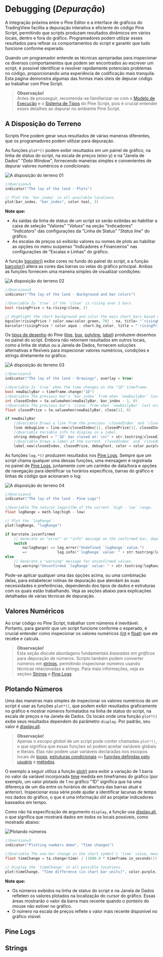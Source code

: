 
# Debugging (_Depuração_)

A integração próxima entre o Pine Editor e a interface de gráficos do TradingView facilita a depuração interativa e eficiente do código Pine Script, permitindo que scripts produzam resultados dinâmicos em vários locais, dentro e fora do gráfico. Programadores podem utilizar esses resultados para refinar os comportamentos do script e garantir que tudo funcione conforme esperado.

Quando um programador entende as técnicas apropriadas para inspecionar os diversos comportamentos que podem ser encontrados ao escrever um script, é possível identificar e resolver rapidamente potenciais problemas no código, proporcionando uma experiência de codificação mais tranquila. Esta página demonstra algumas das formas mais úteis de depurar código ao trabalhar com Pine Script.

> __Observação!__\
> Antes de prosseguir, recomenda-se familiarizar-se com o [Modelo de Execução](./04_01_modelo_de_execucao.md) e o [Sistema de Tipos](./04_09_tipagem_do_sistema.md) do Pine Script, pois é crucial entender esses detalhes ao depurar no ambiente Pine Script.

## A Disposição do Terreno

Scripts Pine podem gerar seus resultados de várias maneiras diferentes, que os programadores podem utilizar para depuração.

As funções `plot*()` podem exibir resultados em um painel de gráfico, na linha de status do script, na escala de preços (eixo-y) e na "Janela de Dados" "_Data Window_", fornecendo maneiras simples e convenientes de depurar valores numéricos e condicionais:

![A disposição do terreno 01](./imgs/Debugging-The-lay-of-the-land-1.BMFtSmLt_rnRYW.webp)

```c
//@version=5
indicator("The lay of the land - Plots")

// Plot the `bar_index` in all available locations.
plot(bar_index, "bar_index", color.teal, 3)
```

__Note que:__

- As saídas da linha de status de um script só serão exibidas ao habilitar a caixa de seleção "Valores" "_Values_" na seção "Indicadores" "_Indicators_" das configurações da "Linha de Status" "_Status line_" do gráfico.
- As escalas de preços só exibirão valores ou nomes de plots ao habilitar as opções no menu suspenso "Indicadores e Financeiros" nas configurações de "Escalas e Linhas" do gráfico.

A função [bgcolor()](https://br.tradingview.com/pine-script-reference/v5/#fun_bgcolor) exibe cores no fundo do painel do script, e a função [barcolor()](https://br.tradingview.com/pine-script-reference/v5/#fun_barcolor) altera as cores das barras ou velas do gráfico principal. Ambas as funções fornecem uma maneira simples de visualizar condições:

![A disposição do terreno 02](./imgs/Debugging-The-lay-of-the-land-2.Dt_T7jt8_Zx7tBv.webp)

```c
//@version=5
indicator("The lay of the land - Background and bar colors")

//@variable Is `true` if the `close` is rising over 2 bars.
bool risingPrice = ta.rising(close, 2)

// Highlight the chart background and color the main chart bars based on `risingPrice`.
bgcolor(risingPrice ? color.new(color.green, 70) : na, title= "`risingPrice` highlight")
barcolor(risingPrice ? color.aqua : chart.bg_color, title = "`risingPrice` bar color")
```

Os [tipos de desenho](./04_09_tipagem_do_sistema.md#tipos-de-desenho) do Pine ([line](./05_12_lines_e_boxes.md#lines-linhas), [box](./05_12_lines_e_boxes.md#boxes-caixas), [polyline](./05_12_lines_e_boxes.md#polylines-polilinhas), [label](./05_20_text_e_shapes.md#labels)) produzem desenhos no painel do script. Embora não retornem resultados em outros locais, como a linha de status ou a Janela de Dados, fornecem soluções alternativas e flexíveis para inspecionar valores numéricos, condições e strings diretamente no gráfico:

![A disposição do terreno 03](./imgs/Debugging-The-lay-of-the-land-3.BR7JNYrd_Z2s1rX.webp)

```c
//@version=5
indicator("The lay of the land - Drawings", overlay = true)

//@variable Is `true` when the time changes on the "1D" timeframe.
bool newDailyBar = timeframe.change("1D")
//@variable The previous bar's `bar_index` from when `newDailyBar` last occurred.
int closedIndex = ta.valuewhen(newDailyBar, bar_index - 1, 0)
//@variable The previous bar's `close` from when `newDailyBar` last occurred.
float closedPrice = ta.valuewhen(newDailyBar, close[1], 0)

if newDailyBar
    //@variable Draws a line from the previous `closedIndex` and `closedPrice` to the current values.
    line debugLine = line.new(closedIndex[1], closedPrice[1], closedIndex, closedPrice, width = 2)
    //@variable Variable info to display in a label.
    string debugText = "'1D' bar closed at: \n(" + str.tostring(closedIndex) + ", " + str.tostring(closedPrice) + ")"
    //@variable Draws a label at the current `closedIndex` and `closedPrice`.
    label.new(closedIndex, closedPrice, debugText, color = color.purple, textcolor = color.white)
```

As funções `log.*()` produzem resultados nos [Pine Logs](./06_02_debugging.md#pine-logs). Sempre que um script chama qualquer uma dessas funções, uma mensagem é registrada no painel de [Pine Logs](./06_02_debugging.md#pine-logs), juntamente com um carimbo de data/hora e opções de navegação para identificar os horários específicos, barras do gráfico e linhas de código que acionaram o log:

![A disposição do terreno 04](./imgs/Debugging-The-lay-of-the-land-4.fSt39wX6_2urrNy.webp)

```c
//@version=5
indicator("The lay of the land - Pine Logs")

//@variable The natural logarithm of the current `high - low` range.
float logRange = math.log(high - low)

// Plot the `logRange`.
plot(logRange, "logRange")

if barstate.isconfirmed
    // Generate an "error" or "info" message on the confirmed bar, depending on whether `logRange` is defined.
    switch 
        na(logRange) => log.error("Undefined `logRange` value.")
        =>              log.info("`logRange` value: " + str.tostring(logRange))
else
    // Generate a "warning" message for unconfirmed values.
    log.warning("Unconfirmed `logRange` value: " + str.tostring(logRange))
```

Pode-se aplicar qualquer uma das opções acima, ou uma combinação delas, para estabelecer rotinas de depuração que atendam às suas necessidades e preferências, dependendo dos tipos de dados e estruturas com os quais estão trabalhando. Veja as seções abaixo para explicações detalhadas de várias técnicas de depuração.

## Valores Numéricos

Ao criar código no Pine Script, trabalhar com números é inevitável. Portanto, para garantir que um script funcione conforme o esperado, é crucial entender como inspecionar os valores numéricos ([int](./04_09_tipagem_do_sistema.md#int) e [float](./04_09_tipagem_do_sistema.md#float)) que ele recebe e calcula.

> __Observação!__\
> Esta seção discute abordagens fundamentais _baseadas em gráficos_ para depuração de números. Scripts também podem converter números em [strings](./04_09_tipagem_do_sistema.md#string), permitindo inspecionar números usando técnicas relacionadas a strings. Para mais informações, veja as seções [Strings](./06_02_debugging.md#strings) e [Pine Logs](./06_02_debugging.md#pine-logs).

## Plotando Números

Uma das maneiras mais simples de inspecionar os valores numéricos de um script é usar as funções `plot*()`, que podem exibir resultados graficamente no gráfico e mostrar números formatados na linha de status do script, na escala de preços e na Janela de Dados. Os locais onde uma função `plot*()` exibe seus resultados dependem do parâmetro `display`. Por padrão, seu valor é [display.all](https://br.tradingview.com/pine-script-reference/v5/#const_display.all).

> __Observação!__\
> Apenas o _escopo global_ de um script pode conter chamadas `plot*()`, o que significa que essas funções só podem aceitar variáveis globais e literais. Elas não podem usar variáveis declaradas nos escopos locais de [loops](./04_08_loops.md), [estruturas condicionais](./04_07_estruturas_condicionais.md) ou [funções definidas pelo usuário](./04_11_funcoes_definidas_pelo_usuario.md) e [métodos](./04_13_metodos.md#métodos-definidos-pelo-usuário).

O exemplo a seguir utiliza a função [plot()](https://br.tradingview.com/pine-script-reference/v5/#fun_plot) para exibir a variação de 1 barra no valor da variável incorporada [time](https://br.tradingview.com/pine-script-reference/v5/#var_time) medida em timeframes do gráfico (por exemplo, um valor plotado de 1 no gráfico "1D" significa que há uma diferença de um dia entre os horários de abertura das barras atual e anterior). Inspecionar essa série pode ajudar a identificar lacunas de tempo nos dados do gráfico, o que é uma informação útil ao projetar indicadores baseados em tempo.

Como não há especificação de argumento `display`, a função usa [display.all](https://br.tradingview.com/pine-script-reference/v5/#const_display.all), o que significa que mostrará dados em _todos_ os locais possíveis, como mostrado abaixo:

![Plotando números](./imgs/Debugging-Numeric-values-Plotting-numbers-1.CPWsJyU1_26SArq.webp)

```c
//@version=5
indicator("Plotting numbers demo", "Time changes")

//@variable The one-bar change in the chart symbol's `time` value, measured in units of the chart timeframe.
float timeChange = ta.change(time) / (1000.0 * timeframe.in_seconds())

// Display the `timeChange` in all possible locations.
plot(timeChange, "Time difference (in chart bar units)", color.purple, 3) 
```

__Note que:__

- Os números exibidos na linha de status do script e na Janela de Dados refletem os valores plotados na localização do cursor do gráfico. Essas áreas mostrarão o valor da barra mais recente quando o ponteiro do mouse não estiver no gráfico.
- O número na escala de preços reflete o valor mais recente disponível no gráfico visível.

<!-- ### Sem Afetar a Escala

Ao depurar vários valores numéricos em um script, pode ser necessário inspecioná-los sem interferir nas escalas de preços ou sobrecarregar as saídas visuais no painel do gráfico, pois escalas distorcidas e plots sobrepostos podem dificultar a avaliação dos resultados.

Uma maneira simples de inspecionar números sem adicionar mais visuais ao painel do gráfico é alterar os valores `display` nas chamadas `plot*()` do script para outras variáveis ou expressões `display.*`.

Um exemplo prático envolve a criação de um script que calcula uma média móvel ponderada personalizada dividindo a [soma](https://br.tradingview.com/pine-script-reference/v5/#fun_math.sum) dos valores `weight * close` pela [soma](https://br.tradingview.com/pine-script-reference/v5/#fun_math.sum) da série `weight`:

![Sem afetar a escala 01](./imgs/Debugging-Numeric-values-Plotting-numbers-Without-affecting-the-scale-1.D9lHNsXL_mUjuG.webp)

```c
//@version=5
indicator("Plotting without affecting the scale demo", "Weighted Average", true)

//@variable The number of bars in the average.
int lengthInput = input.int(20, "Length", 1)

//@variable The weight applied to the price on each bar.
float weight = math.pow(close - open, 2)

//@variable The numerator of the average.
float numerator = math.sum(weight * close, lengthInput)
//@variable The denominator of the average.
float denominator = math.sum(weight, lengthInput)

//@variable The `lengthInput`-bar weighted average.
float average = numerator / denominator

// Plot the `average`.
plot(average, "Weighted Average", linewidth = 3)
```

Para inspecionar as variáveis usadas no cálculo do `average` e ajustar o resultado, a exibição dos valores `weight`, `numerator` e `denominator` com a função [plot()](https://br.tradingview.com/pine-script-reference/v5/#fun_plot) em todos os locais pode dificultar a identificação da linha `average` no gráfico, devido às diferentes escalas de cada variável:

![Sem afetar a escala 02](./imgs/Debugging-Numeric-values-Plotting-numbers-Without-affecting-the-scale-2.CNBE_Mtb_2rATc4.webp)

```c
//@version=5
indicator("Plotting without affecting the scale demo", "Weighted Average", true)

//@variable The number of bars in the average.
int lengthInput = input.int(20, "Length", 1)

//@variable The weight applied to the price on each bar.
float weight = math.pow(close - open, 2)

//@variable The numerator of the average.
float numerator = math.sum(close * weight, lengthInput)
//@variable The denominator of the average.
float denominator = math.sum(weight, lengthInput)

//@variable The `lengthInput`-bar weighted average.
float average = numerator / denominator

// Plot the `average`.
plot(average, "Weighted Average", linewidth = 3)

// Create debug plots for the `weight`, `numerator`, and `denominator`.
plot(weight, "weight", color.purple)
plot(numerator, "numerator", color.teal)
plot(denominator, "denominator", color.maroon)
```

Embora seja possível ocultar plots individuais na aba "Estilo" "_Style_" das configurações do script, isso também impede a inspeção dos resultados em qualquer outro local. Para visualizar simultaneamente os valores das variáveis e preservar a escala do gráfico, é possível alterar os valores `display` nos plots de depuração.

A versão abaixo inclui uma variável `debugLocations` nas chamadas de depuração [plot()](https://br.tradingview.com/pine-script-reference/v5/#fun_plot) com um valor de `display.all - display.pane` para especificar que todos os locais _exceto_ o painel do gráfico mostrarão os resultados. Agora é possível inspecionar os valores do cálculo sem a desordem extra:

![Sem afetar a escala 03](./imgs/Debugging-Numeric-values-Plotting-numbers-Without-affecting-the-scale-3.iomfmsC__26l9R3.webp)

```c
//@version=5
indicator("Plotting without affecting the scale demo", "Weighted Average", true)

//@variable The number of bars in the average.
int lengthInput = input.int(20, "Length", 1)

//@variable The weight applied to the price on each bar.
float weight = math.pow(close - open, 2)

//@variable The numerator of the average.
float numerator = math.sum(close * weight, lengthInput)
//@variable The denominator of the average.
float denominator = math.sum(weight, lengthInput)

//@variable The `lengthInput`-bar weighted average.
float average = numerator / denominator

// Plot the `average`.
plot(average, "Weighted Average", linewidth = 3)

//@variable The display locations of all debug plots.
debugLocations = display.all - display.pane
// Create debug plots for the `weight`, `numerator`, and `denominator`.
plot(weight, "weight", color.purple, display = debugLocations)
plot(numerator, "numerator", color.teal, display = debugLocations)
plot(denominator, "denominator", color.maroon, display = debugLocations)
``` -->

## Pine Logs

## Strings
